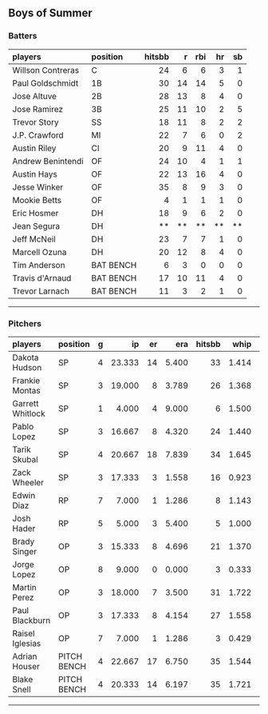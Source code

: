 ## Boys of Summer

### Batters

 
|players           |position  | hitsbb|  r| rbi| hr| sb| 
|:-----------------|:---------|------:|--:|---:|--:|--:| 
|Willson Contreras |C         |     24|  6|   6|  3|  1| 
|Paul Goldschmidt  |1B        |     30| 14|  14|  5|  0| 
|Jose Altuve       |2B        |     28| 13|   8|  4|  0| 
|Jose Ramirez      |3B        |     25| 11|  10|  2|  5| 
|Trevor Story      |SS        |     18| 11|   8|  2|  2| 
|J.P. Crawford     |MI        |     22|  7|   6|  0|  2| 
|Austin Riley      |CI        |     20|  9|  11|  4|  0| 
|Andrew Benintendi |OF        |     24| 10|   4|  1|  1| 
|Austin Hays       |OF        |     22| 13|  16|  4|  0| 
|Jesse Winker      |OF        |     35|  8|   9|  3|  0| 
|Mookie Betts      |OF        |      4|  1|   1|  1|  0| 
|Eric Hosmer       |DH        |     18|  9|   6|  2|  0| 
|Jean Segura       |DH        |     **| **|  **| **| **| 
|Jeff McNeil       |DH        |     23|  7|   7|  1|  0| 
|Marcell Ozuna     |DH        |     20| 12|   8|  4|  0| 
|Tim Anderson      |BAT BENCH |      6|  3|   0|  0|  0| 
|Travis d'Arnaud   |BAT BENCH |     17| 10|  11|  4|  0| 
|Trevor Larnach    |BAT BENCH |     11|  3|   2|  1|  0| 


* * *

### Pitchers

 
|players          |position    |  g|     ip| er|   era| hitsbb|  whip| so|  w| sv| 
|:----------------|:-----------|--:|------:|--:|-----:|------:|-----:|--:|--:|--:| 
|Dakota Hudson    |SP          |  4| 23.333| 14| 5.400|     33| 1.414| 13|  1|  0| 
|Frankie Montas   |SP          |  3| 19.000|  8| 3.789|     26| 1.368| 14|  1|  0| 
|Garrett Whitlock |SP          |  1|  4.000|  4| 9.000|      6| 1.500|  5|  0|  0| 
|Pablo Lopez      |SP          |  3| 16.667|  8| 4.320|     24| 1.440| 16|  1|  0| 
|Tarik Skubal     |SP          |  4| 20.667| 18| 7.839|     34| 1.645| 23|  1|  0| 
|Zack Wheeler     |SP          |  3| 17.333|  3| 1.558|     16| 0.923| 19|  2|  0| 
|Edwin Diaz       |RP          |  7|  7.000|  1| 1.286|      8| 1.143| 16|  0|  5| 
|Josh Hader       |RP          |  5|  5.000|  3| 5.400|      5| 1.000| 10|  0|  4| 
|Brady Singer     |OP          |  3| 15.333|  8| 4.696|     21| 1.370| 14|  1|  0| 
|Jorge Lopez      |OP          |  8|  9.000|  0| 0.000|      3| 0.333| 11|  0|  6| 
|Martin Perez     |OP          |  3| 18.000|  7| 3.500|     31| 1.722| 15|  1|  0| 
|Paul Blackburn   |OP          |  3| 17.333|  8| 4.154|     27| 1.558| 11|  1|  0| 
|Raisel Iglesias  |OP          |  7|  7.000|  1| 1.286|      3| 0.429| 12|  1|  2| 
|Adrian Houser    |PITCH BENCH |  4| 22.667| 17| 6.750|     35| 1.544| 16|  1|  0| 
|Blake Snell      |PITCH BENCH |  4| 20.333| 14| 6.197|     35| 1.721| 20|  0|  0| 


* * *


